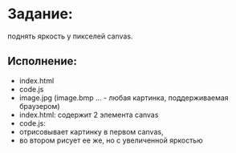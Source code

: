 # Задание:
поднять яркость у пикселей canvas.

## Исполнение:

* index.html
* code.js
* image.jpg (image.bmp ... - любая картинка, поддерживаемая браузером)
* index.html: содержит 2 элемента canvas
* code.js:
* отрисовывает картинку в первом canvas,
* во втором рисует ее же, но с увеличенной яркостью

